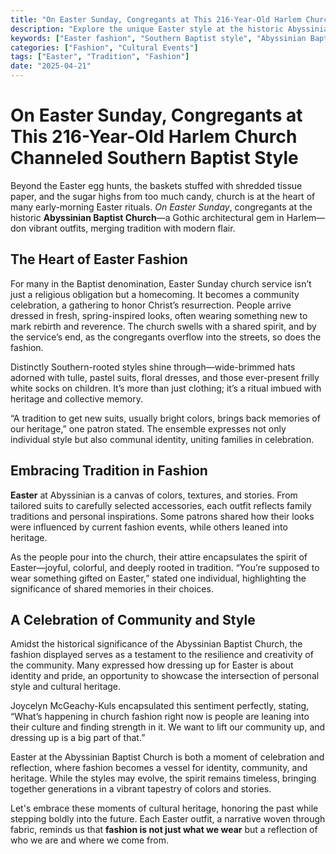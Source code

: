 ```yaml
---
title: "On Easter Sunday, Congregants at This 216-Year-Old Harlem Church Channeled Southern Baptist Style"
description: "Explore the unique Easter style at the historic Abyssinian Baptist Church in Harlem, showcasing vibrant fashion and community spirit."
keywords: ["Easter fashion", "Southern Baptist style", "Abyssinian Baptist Church", "Harlem fashion"]
categories: ["Fashion", "Cultural Events"]
tags: ["Easter", "Tradition", "Fashion"]
date: "2025-04-21"
---
```


# On Easter Sunday, Congregants at This 216-Year-Old Harlem Church Channeled Southern Baptist Style

Beyond the Easter egg hunts, the baskets stuffed with shredded tissue paper, and the sugar highs from too much candy, church is at the heart of many early-morning Easter rituals. *On Easter Sunday*, congregants at the historic **Abyssinian Baptist Church**—a Gothic architectural gem in Harlem—don vibrant outfits, merging tradition with modern flair.

## The Heart of Easter Fashion

For many in the Baptist denomination, Easter Sunday church service isn’t just a religious obligation but a homecoming. It becomes a community celebration, a gathering to honor Christ’s resurrection. People arrive dressed in fresh, spring-inspired looks, often wearing something new to mark rebirth and reverence. The church swells with a shared spirit, and by the service’s end, as the congregants overflow into the streets, so does the fashion.

Distinctly Southern-rooted styles shine through—wide-brimmed hats adorned with tulle, pastel suits, floral dresses, and those ever-present frilly white socks on children. It’s more than just clothing; it’s a ritual imbued with heritage and collective memory.

“A tradition to get new suits, usually bright colors, brings back memories of our heritage,” one patron stated. The ensemble expresses not only individual style but also communal identity, uniting families in celebration.

## Embracing Tradition in Fashion

**Easter** at Abyssinian is a canvas of colors, textures, and stories. From tailored suits to carefully selected accessories, each outfit reflects family traditions and personal inspirations. Some patrons shared how their looks were influenced by current fashion events, while others leaned into heritage.

As the people pour into the church, their attire encapsulates the spirit of Easter—joyful, colorful, and deeply rooted in tradition. “You’re supposed to wear something gifted on Easter,” stated one individual, highlighting the significance of shared memories in their choices.

## A Celebration of Community and Style

Amidst the historical significance of the Abyssinian Baptist Church, the fashion displayed serves as a testament to the resilience and creativity of the community. Many expressed how dressing up for Easter is about identity and pride, an opportunity to showcase the intersection of personal style and cultural heritage.

Joycelyn McGeachy-Kuls encapsulated this sentiment perfectly, stating, “What’s happening in church fashion right now is people are leaning into their culture and finding strength in it. We want to lift our community up, and dressing up is a big part of that.”

Easter at the Abyssinian Baptist Church is both a moment of celebration and reflection, where fashion becomes a vessel for identity, community, and heritage. While the styles may evolve, the spirit remains timeless, bringing together generations in a vibrant tapestry of colors and stories.

Let's embrace these moments of cultural heritage, honoring the past while stepping boldly into the future. Each Easter outfit, a narrative woven through fabric, reminds us that **fashion is not just what we wear** but a reflection of who we are and where we come from.